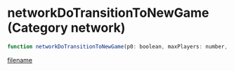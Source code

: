 # networkDoTransitionToNewGame (Category network)

```js
function networkDoTransitionToNewGame(p0: boolean, maxPlayers: number, p2: boolean): boolean
```

[filename](networkDoTransitionToNewGame_m.md ':include')
